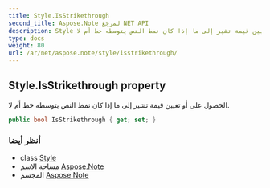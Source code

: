 ```yaml
---
title: Style.IsStrikethrough
second_title: Aspose.Note لمرجع NET API
description: Style ملكية. الحصول على أو تعيين قيمة تشير إلى ما إذا كان نمط النص يتوسطه خط أم لا.
type: docs
weight: 80
url: /ar/net/aspose.note/style/isstrikethrough/
---
```

## Style.IsStrikethrough property

الحصول على أو تعيين قيمة تشير إلى ما إذا كان نمط النص يتوسطه خط أم لا.

```csharp
public bool IsStrikethrough { get; set; }
```

### أنظر أيضا

* class [Style](../)
* مساحة الاسم [Aspose.Note](../../style/)
* المجسم [Aspose.Note](../../../)


